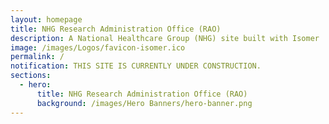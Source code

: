 ```yaml
---
layout: homepage
title: NHG Research Administration Office (RAO)
description: A National Healthcare Group (NHG) site built with Isomer
image: /images/Logos/favicon-isomer.ico
permalink: /
notification: THIS SITE IS CURRENTLY UNDER CONSTRUCTION.
sections:
  - hero:
      title: NHG Research Administration Office (RAO)
      background: /images/Hero Banners/hero-banner.png
---
```

